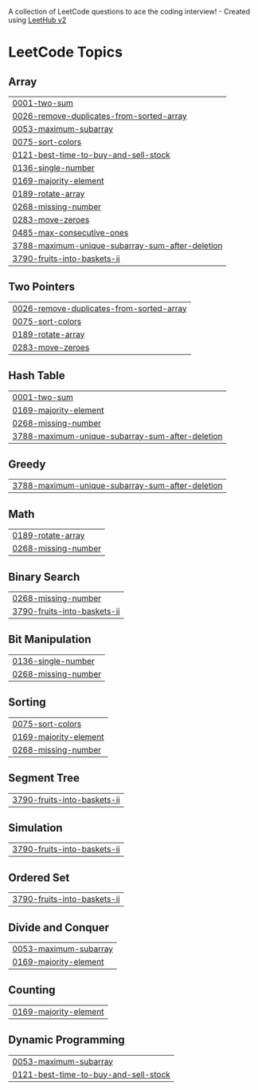 A collection of LeetCode questions to ace the coding interview! - Created using [LeetHub v2](https://github.com/arunbhardwaj/LeetHub-2.0)
<!---LeetCode Topics Start-->
# LeetCode Topics
## Array
|  |
| ------- |
| [0001-two-sum](https://github.com/MonicaParichha/Leetcode/tree/master/0001-two-sum) |
| [0026-remove-duplicates-from-sorted-array](https://github.com/MonicaParichha/Leetcode/tree/master/0026-remove-duplicates-from-sorted-array) |
| [0053-maximum-subarray](https://github.com/MonicaParichha/Leetcode/tree/master/0053-maximum-subarray) |
| [0075-sort-colors](https://github.com/MonicaParichha/Leetcode/tree/master/0075-sort-colors) |
| [0121-best-time-to-buy-and-sell-stock](https://github.com/MonicaParichha/Leetcode/tree/master/0121-best-time-to-buy-and-sell-stock) |
| [0136-single-number](https://github.com/MonicaParichha/Leetcode/tree/master/0136-single-number) |
| [0169-majority-element](https://github.com/MonicaParichha/Leetcode/tree/master/0169-majority-element) |
| [0189-rotate-array](https://github.com/MonicaParichha/Leetcode/tree/master/0189-rotate-array) |
| [0268-missing-number](https://github.com/MonicaParichha/Leetcode/tree/master/0268-missing-number) |
| [0283-move-zeroes](https://github.com/MonicaParichha/Leetcode/tree/master/0283-move-zeroes) |
| [0485-max-consecutive-ones](https://github.com/MonicaParichha/Leetcode/tree/master/0485-max-consecutive-ones) |
| [3788-maximum-unique-subarray-sum-after-deletion](https://github.com/MonicaParichha/Leetcode/tree/master/3788-maximum-unique-subarray-sum-after-deletion) |
| [3790-fruits-into-baskets-ii](https://github.com/MonicaParichha/Leetcode/tree/master/3790-fruits-into-baskets-ii) |
## Two Pointers
|  |
| ------- |
| [0026-remove-duplicates-from-sorted-array](https://github.com/MonicaParichha/Leetcode/tree/master/0026-remove-duplicates-from-sorted-array) |
| [0075-sort-colors](https://github.com/MonicaParichha/Leetcode/tree/master/0075-sort-colors) |
| [0189-rotate-array](https://github.com/MonicaParichha/Leetcode/tree/master/0189-rotate-array) |
| [0283-move-zeroes](https://github.com/MonicaParichha/Leetcode/tree/master/0283-move-zeroes) |
## Hash Table
|  |
| ------- |
| [0001-two-sum](https://github.com/MonicaParichha/Leetcode/tree/master/0001-two-sum) |
| [0169-majority-element](https://github.com/MonicaParichha/Leetcode/tree/master/0169-majority-element) |
| [0268-missing-number](https://github.com/MonicaParichha/Leetcode/tree/master/0268-missing-number) |
| [3788-maximum-unique-subarray-sum-after-deletion](https://github.com/MonicaParichha/Leetcode/tree/master/3788-maximum-unique-subarray-sum-after-deletion) |
## Greedy
|  |
| ------- |
| [3788-maximum-unique-subarray-sum-after-deletion](https://github.com/MonicaParichha/Leetcode/tree/master/3788-maximum-unique-subarray-sum-after-deletion) |
## Math
|  |
| ------- |
| [0189-rotate-array](https://github.com/MonicaParichha/Leetcode/tree/master/0189-rotate-array) |
| [0268-missing-number](https://github.com/MonicaParichha/Leetcode/tree/master/0268-missing-number) |
## Binary Search
|  |
| ------- |
| [0268-missing-number](https://github.com/MonicaParichha/Leetcode/tree/master/0268-missing-number) |
| [3790-fruits-into-baskets-ii](https://github.com/MonicaParichha/Leetcode/tree/master/3790-fruits-into-baskets-ii) |
## Bit Manipulation
|  |
| ------- |
| [0136-single-number](https://github.com/MonicaParichha/Leetcode/tree/master/0136-single-number) |
| [0268-missing-number](https://github.com/MonicaParichha/Leetcode/tree/master/0268-missing-number) |
## Sorting
|  |
| ------- |
| [0075-sort-colors](https://github.com/MonicaParichha/Leetcode/tree/master/0075-sort-colors) |
| [0169-majority-element](https://github.com/MonicaParichha/Leetcode/tree/master/0169-majority-element) |
| [0268-missing-number](https://github.com/MonicaParichha/Leetcode/tree/master/0268-missing-number) |
## Segment Tree
|  |
| ------- |
| [3790-fruits-into-baskets-ii](https://github.com/MonicaParichha/Leetcode/tree/master/3790-fruits-into-baskets-ii) |
## Simulation
|  |
| ------- |
| [3790-fruits-into-baskets-ii](https://github.com/MonicaParichha/Leetcode/tree/master/3790-fruits-into-baskets-ii) |
## Ordered Set
|  |
| ------- |
| [3790-fruits-into-baskets-ii](https://github.com/MonicaParichha/Leetcode/tree/master/3790-fruits-into-baskets-ii) |
## Divide and Conquer
|  |
| ------- |
| [0053-maximum-subarray](https://github.com/MonicaParichha/Leetcode/tree/master/0053-maximum-subarray) |
| [0169-majority-element](https://github.com/MonicaParichha/Leetcode/tree/master/0169-majority-element) |
## Counting
|  |
| ------- |
| [0169-majority-element](https://github.com/MonicaParichha/Leetcode/tree/master/0169-majority-element) |
## Dynamic Programming
|  |
| ------- |
| [0053-maximum-subarray](https://github.com/MonicaParichha/Leetcode/tree/master/0053-maximum-subarray) |
| [0121-best-time-to-buy-and-sell-stock](https://github.com/MonicaParichha/Leetcode/tree/master/0121-best-time-to-buy-and-sell-stock) |
<!---LeetCode Topics End-->